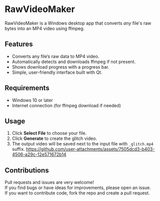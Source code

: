 # RawVideoMaker

RawVideoMaker is a Windows desktop app that converts *any* file's raw bytes into an MP4 video using ffmpeg.

## Features

- Converts any file’s raw data to MP4 video.
- Automatically detects and downloads ffmpeg if not present.
- Shows download progress with a progress bar.
- Simple, user-friendly interface built with Qt.

## Requirements

- Windows 10 or later
- Internet connection (for ffmpeg download if needed)

## Usage

1. Click **Select File** to choose your file.
2. Click **Generate** to create the glitch video.
3. The output video will be saved next to the input file with `_glitch.mp4` suffix.
https://github.com/user-attachments/assets/7505dcd3-b403-4506-a29c-12e571672b14
## Contributions

Pull requests and issues are very welcome!  
If you find bugs or have ideas for improvements, please open an issue.  
If you want to contribute code, fork the repo and create a pull request.  


